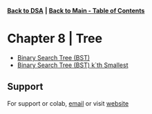 [**Back to DSA**](https://github.com/xanderbilla/LPU-Academics/tree/main/blob/CSE205/CSE205.md) **|** [**Back to Main - Table of Contents**](https://github.com/xanderbilla/LPU-Academics#readme)

# Chapter 8 | Tree

- [Binary Search Tree (BST)](https://github.com/xanderbilla/LPU-Academics/blob/main/CSE%20205%20-%20DSA/Chapter%208%20-%20Tree/8_1-BST.cpp)
- [Binary Search Tree (BST) k`th Smallest](https://github.com/xanderbilla/LPU-Academics/blob/main/CSE%20205%20-%20DSA/Chapter%208%20-%20Tree/8_2-BST_Kth_Smallest.cpp)

## Support

For support or colab, [email](mailto:dev.xanderbilla@gmail.com) or visit [website](https://xanderbilla.com)

